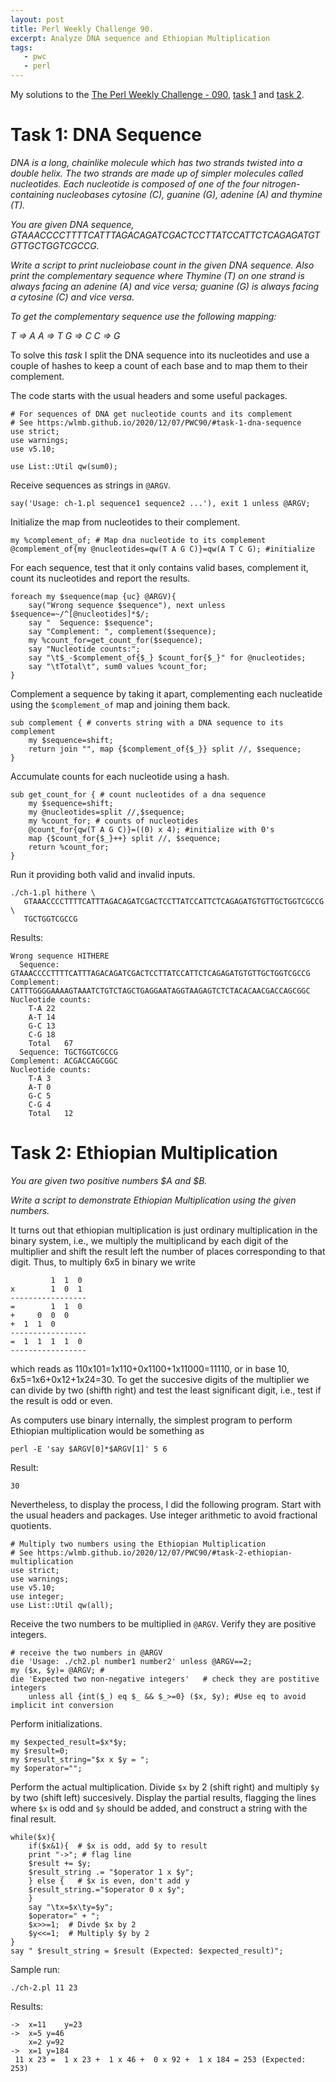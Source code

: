```yaml
---
layout: post
title: Perl Weekly Challenge 90.
excerpt: Analyze DNA sequence and Ethiopian Multiplication
tags:
   - pwc
   - perl
---
```


My solutions to the [The Perl Weekly Challenge - 090](https://perlweeklychallenge.org/blog/perl-weekly-challenge-090/#TASK1), [task 1](https://github.com/wlmb/perlweeklychallenge-club/blob/master/challenge-090/wlmb/perl/ch-1.pl) and
[task 2](https://github.com/wlmb/perlweeklychallenge-club/blob/master/challenge-090/wlmb/perl/ch-2.pl).


# Task 1: DNA Sequence

*DNA is a long, chainlike molecule which has two strands twisted into a*
*double helix. The two strands are made up of simpler molecules called*
*nucleotides. Each nucleotide is composed of one of the four*
*nitrogen-containing nucleobases cytosine (C), guanine (G), adenine (A)*
*and thymine (T).*

*You are given DNA sequence, GTAAACCCCTTTTCATTTAGACAGATCGACTCCTTATCCATTCTCAGAGATGTGTTGCTGGTCGCCG.*

*Write a script to print nucleiobase count in the given DNA*
*sequence. Also print the complementary sequence where Thymine (T) on*
*one strand is always facing an adenine (A) and vice versa; guanine (G)*
*is always facing a cytosine (C) and vice versa.*

*To get the complementary sequence use the following mapping:*

*T => A*
*A => T*
*G => C*
*C => G*

To solve this *task* I split the DNA sequence into its nucleotides and use
a couple of hashes to keep a count of each base and to map them to
their complement.

The code starts with the usual headers and some useful packages.


    # For sequences of DNA get nucleotide counts and its complement
    # See https:/wlmb.github.io/2020/12/07/PWC90/#task-1-dna-sequence
    use strict;
    use warnings;
    use v5.10;

    use List::Util qw(sum0);

Receive sequences as strings in `@ARGV`.

    say('Usage: ch-1.pl sequence1 sequence2 ...'), exit 1 unless @ARGV;

Initialize the map from nucleotides to their complement.

    my %complement_of; # Map dna nucleotide to its complement
    @complement_of{my @nucleotides=qw(T A G C)}=qw(A T C G); #initialize

For each sequence, test that it only contains valid bases, complement
it, count its nucleotides and report the results.

    foreach my $sequence(map {uc} @ARGV){
        say("Wrong sequence $sequence"), next unless $sequence=~/^[@nucleotides]*$/;
        say "  Sequence: $sequence";
        say "Complement: ", complement($sequence);
        my %count_for=get_count_for($sequence);
        say "Nucleotide counts:";
        say "\t$_-$complement_of{$_} $count_for{$_}" for @nucleotides;
        say "\tTotal\t", sum0 values %count_for;
    }

Complement a sequence by taking it apart, complementing each
nucleatide using the `$complement_of` map and joining them back.

    sub complement { # converts string with a DNA sequence to its complement
        my $sequence=shift;
        return join "", map {$complement_of{$_}} split //, $sequence;
    }

Accumulate counts for each nucleotide using a hash.

    sub get_count_for { # count nucleotides of a dna sequence
        my $sequence=shift;
        my @nucleotides=split //,$sequence;
        my %count_for; # counts of nucleotides
        @count_for{qw(T A G C)}=((0) x 4); #initialize with 0's
        map {$count_for{$_}++} split //, $sequence;
        return %count_for;
    }

Run it providing both valid and invalid inputs.

    ./ch-1.pl hithere \
       GTAAACCCCTTTTCATTTAGACAGATCGACTCCTTATCCATTCTCAGAGATGTGTTGCTGGTCGCCG \
       TGCTGGTCGCCG

Results:

    Wrong sequence HITHERE
      Sequence: GTAAACCCCTTTTCATTTAGACAGATCGACTCCTTATCCATTCTCAGAGATGTGTTGCTGGTCGCCG
    Complement: CATTTGGGGAAAAGTAAATCTGTCTAGCTGAGGAATAGGTAAGAGTCTCTACACAACGACCAGCGGC
    Nucleotide counts:
    	T-A 22
    	A-T 14
    	G-C 13
    	C-G 18
    	Total	67
      Sequence: TGCTGGTCGCCG
    Complement: ACGACCAGCGGC
    Nucleotide counts:
    	T-A 3
    	A-T 0
    	G-C 5
    	C-G 4
    	Total	12


# Task 2: Ethiopian Multiplication

*You are given two positive numbers $A and $B.*

*Write a script to demonstrate Ethiopian Multiplication using the given numbers.*

It turns out that ethiopian multiplication is just ordinary
multiplication in the binary system, i.e., we multiply the
multiplicand by each digit of the multiplier and shift the result
left the number of places corresponding to that digit.
Thus, to multiply 6x5 in binary we write

             1  1  0
    x        1  0  1
    -----------------
    =        1  1  0
    +     0  0  0
    +  1  1  0
    -----------------
    =  1  1  1  1  0
    -----------------

which reads as 110x101=1x110+0x1100+1x11000=11110, or
in base 10, 6x5=1x6+0x12+1x24=30. To get the
succesive digits of the multiplier we can divide by two (shifth right)
and test the least significant digit, i.e., test if the result is odd
or even.

As computers use binary internally, the simplest program to perform Ethiopian
multiplication would be something as

    perl -E 'say $ARGV[0]*$ARGV[1]' 5 6

Result:

    30

Nevertheless, to display the process, I did the following program.
Start with the usual headers and packages. Use integer arithmetic to
avoid fractional quotients.

    # Multiply two numbers using the Ethiopian Multiplication
    # See https:/wlmb.github.io/2020/12/07/PWC90/#task-2-ethiopian-multiplication
    use strict;
    use warnings;
    use v5.10;
    use integer;
    use List::Util qw(all);

Receive the two numbers to be multiplied in `@ARGV`. Verify they are
positive integers.

    # receive the two numbers in @ARGV
    die 'Usage: ./ch2.pl number1 number2' unless @ARGV==2;
    my ($x, $y)= @ARGV; #
    die 'Expected two non-negative integers'   # check they are postitive integers
        unless all {int($_) eq $_ && $_>=0} ($x, $y); #Use eq to avoid implicit int conversion

Perform initializations.

    my $expected_result=$x*$y;
    my $result=0;
    my $result_string="$x x $y = ";
    my $operator="";

Perform the actual multiplication. Divide `$x` by 2 (shift right) and
multiply `$y` by two (shift left) succesively. Display
the partial results, flagging the lines where `$x` is odd and `$y` should
be added, and construct a string with the final result.

    while($x){
        if($x&1){  # $x is odd, add $y to result
    	print "->"; # flag line
    	$result += $y;
    	$result_string .= "$operator 1 x $y";
        } else {   # $x is even, don't add y
    	$result_string.="$operator 0 x $y";
        }
        say "\tx=$x\ty=$y";
        $operator=" + ";
        $x>>=1;  # Divde $x by 2
        $y<<=1;  # Multiply $y by 2
    }
    say " $result_string = $result (Expected: $expected_result)";

Sample run:

    ./ch-2.pl 11 23

Results:

    ->	x=11	y=23
    ->	x=5	y=46
    	x=2	y=92
    ->	x=1	y=184
     11 x 23 =  1 x 23 +  1 x 46 +  0 x 92 +  1 x 184 = 253 (Expected: 253)
